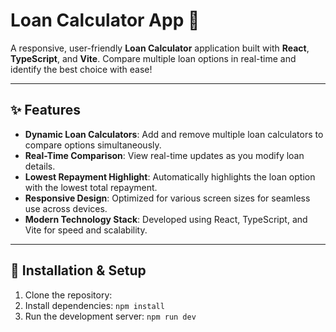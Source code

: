 # Loan Calculator App 🚀

A responsive, user-friendly **Loan Calculator** application built with **React**, **TypeScript**, and **Vite**. Compare
multiple loan options in real-time and identify the best choice with ease!

---

## ✨ Features

- **Dynamic Loan Calculators**: Add and remove multiple loan calculators to compare options simultaneously.
- **Real-Time Comparison**: View real-time updates as you modify loan details.
- **Lowest Repayment Highlight**: Automatically highlights the loan option with the lowest total repayment.
- **Responsive Design**: Optimized for various screen sizes for seamless use across devices.
- **Modern Technology Stack**: Developed using React, TypeScript, and Vite for speed and scalability.

---

## 🚀 Installation & Setup

1. Clone the repository:
2. Install dependencies: `npm install`
3. Run the development server: `npm run dev`
